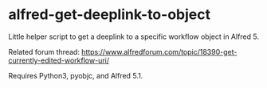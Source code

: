 # alfred-get-deeplink-to-object

Little helper script to get a deeplink to a specific workflow object in Alfred 5.

Related forum thread: https://www.alfredforum.com/topic/18390-get-currently-edited-workflow-uri/

Requires Python3, pyobjc, and Alfred 5.1.
